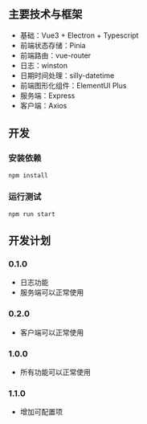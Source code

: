 ## 主要技术与框架
- 基础：Vue3 + Electron + Typescript
- 前端状态存储：Pinia
- 前端路由：vue-router
- 日志：winston
- 日期时间处理：silly-datetime
- 前端图形化组件：ElementUI Plus
- 服务端：Express
- 客户端：Axios

## 开发

### 安装依赖

```shell
npm install
```

### 运行测试

```shell
npm run start
```

## 开发计划

### 0.1.0
- 日志功能
- 服务端可以正常使用

### 0.2.0
- 客户端可以正常使用

### 1.0.0
- 所有功能可以正常使用

### 1.1.0
- 增加可配置项